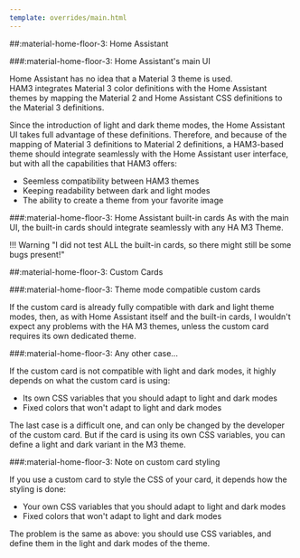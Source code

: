 ```yaml
---
template: overrides/main.html
---
```

<!-- GT/GMY -->

##:material-home-floor-3: Home Assistant

###:material-home-floor-3: Home Assistant's main UI

Home Assistant has no idea that a Material 3 theme is used.
<br>HAM3 integrates Material 3 color definitions with the Home Assistant themes by mapping the Material 2 and Home Assistant CSS definitions to the Material 3 definitions.

Since the introduction of light and dark theme modes, the Home Assistant UI takes full advantage of these definitions. Therefore, and because of the mapping of Material 3 definitions to Material 2 definitions, a HAM3-based theme should integrate seamlessly with the Home Assistant user interface, but with all the capabilities that HAM3 offers:

- Seemless compatibility between HAM3 themes
- Keeping readability between dark and light modes
- The ability to create a theme from your favorite image

###:material-home-floor-3: Home Assistant built-in cards
As with the main UI, the built-in cards should integrate seamlessly with any HA M3 Theme.

!!! Warning "I did not test ALL the built-in cards, so there might still be some bugs present!"

##:material-home-floor-3: Custom Cards

###:material-home-floor-3: Theme mode compatible custom cards

If the custom card is already fully compatible with dark and light theme modes, then, as with Home Assistant itself and the built-in cards, I wouldn't expect any problems with the HA M3 themes, unless the custom card requires its own dedicated theme.

###:material-home-floor-3: Any other case...

If the custom card is not compatible with light and dark modes, it highly depends on what the custom card is using:

- Its own CSS variables that you should adapt to light and dark modes
- Fixed colors that won't adapt to light and dark modes

The last case is a difficult one, and can only be changed by the developer of the custom card. But if the card is using its own CSS variables, you can define a light and dark variant in the M3 theme.

###:material-home-floor-3: Note on custom card styling

If you use a custom card to style the CSS of your card, it depends how the styling is done:

- Your own CSS variables that you should adapt to light and dark modes
- Fixed colors that won't adapt to light and dark modes

The problem is the same as above: you should use CSS variables, and define them in the light and dark modes of the theme.


